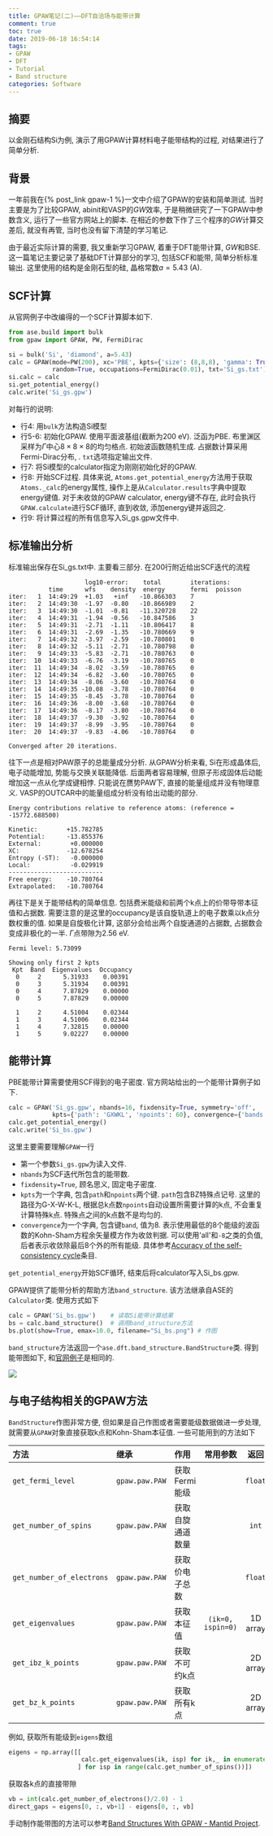 ```yaml
---
title: GPAW笔记(二)——DFT自洽场与能带计算
comment: true
toc: true
date: 2019-06-18 16:54:14
tags:
- GPAW
- DFT
- Tutorial
- Band structure
categories: Software
---
```


## 摘要

以金刚石结构Si为例, 演示了用GPAW计算材料电子能带结构的过程, 对结果进行了简单分析.<!--more-->

## 背景

一年前我在{% post_link gpaw-1 %}一文中介绍了GPAW的安装和简单测试. 当时主要是为了比较GPAW, abinit和VASP的*GW*效率, 于是稍微研究了一下GPAW中参数含义, 运行了一些官方网站上的脚本. 在相近的参数下作了三个程序的*GW*计算交差后, 就没有再管, 当时也没有留下清楚的学习笔记.

由于最近实际计算的需要, 我又重新学习GPAW, 着重于DFT能带计算, *GW*和BSE. 这一篇笔记主要记录了基础DFT计算部分的学习, 包括SCF和能带, 简单分析标准输出. 这里使用的结构是金刚石型的硅, 晶格常数$a=5.43$ (A).

## SCF计算

从官网例子中改编得的一个SCF计算脚本如下.

```python
from ase.build import bulk
from gpaw import GPAW, PW, FermiDirac

si = bulk('Si', 'diamond', a=5.43)
calc = GPAW(mode=PW(200), xc='PBE', kpts={'size': (8,8,8), 'gamma': True},
            random=True, occupations=FermiDirac(0.01), txt='Si_gs.txt')
si.calc = calc
si.get_potential_energy()
calc.write('Si_gs.gpw')
```

对每行的说明:

- 行4: 用`bulk`方法构造Si模型
- 行5-6: 初始化GPAW. 使用平面波基组(截断为200 eV). 泛函为PBE. 布里渊区采样为$\Gamma$中心$8\times8\times8$的均匀格点. 初始波函数随机生成. 占据数计算采用Fermi-Dirac分布, . `txt`选项指定输出文件.
- 行7: 将Si模型的calculator指定为刚刚初始化好的GPAW.
- 行8: 开始SCF过程. 具体来说, `Atoms.get_potential_energy`方法用于获取`Atoms._calc`的energy属性, 操作上是从`Calculator.results`字典中提取energy键值. 对于未收敛的GPAW calculator, energy键不存在, 此时会执行`GPAW.calculate`进行SCF循环, 直到收敛, 添加energy键并返回之.
- 行9: 将计算过程的所有信息写入Si_gs.gpw文件中.

## 标准输出分析

标准输出保存在Si_gs.txt中. 主要看三部分. 在200行附近给出SCF迭代的流程

```plain
                     log10-error:    total        iterations:
           time      wfs    density  energy       fermi  poisson
iter:   1  14:49:29  +1.03   +inf   -10.866303    7
iter:   2  14:49:30  -1.97  -0.80   -10.866989    2
iter:   3  14:49:30  -1.01  -0.81   -11.320728    22
iter:   4  14:49:31  -1.94  -0.56   -10.847586    3
iter:   5  14:49:31  -2.71  -1.11   -10.806417    8
iter:   6  14:49:31  -2.69  -1.35   -10.780669    9
iter:   7  14:49:32  -3.97  -2.59   -10.780801    0
iter:   8  14:49:32  -5.11  -2.71   -10.780798    0
iter:   9  14:49:33  -5.83  -2.71   -10.780763    0
iter:  10  14:49:33  -6.76  -3.19   -10.780765    0
iter:  11  14:49:34  -8.02  -3.59   -10.780765    0
iter:  12  14:49:34  -6.82  -3.60   -10.780765    0
iter:  13  14:49:34  -8.06  -3.60   -10.780764    0
iter:  14  14:49:35 -10.08  -3.78   -10.780764    0
iter:  15  14:49:35  -8.45  -3.78   -10.780764    0
iter:  16  14:49:36  -8.00  -3.68   -10.780764    0
iter:  17  14:49:36  -8.17  -3.80   -10.780764    0
iter:  18  14:49:37  -9.30  -3.92   -10.780764    0
iter:  19  14:49:37  -8.99  -3.95   -10.780764    0
iter:  20  14:49:37  -9.83  -4.06   -10.780764    0

Converged after 20 iterations.
```

往下一点是相对PAW原子的总能量成分分析. 从GPAW分析来看, Si在形成晶体后, 电子动能增加, 势能与交换关联能降低. 后面两者容易理解, 但原子形成固体后动能增加这一点从化学成键相悖. 只能说在赝势PAW下, 直接的能量组成并没有物理意义. VASP的OUTCAR中的能量组成分析没有给出动能的部分.

```plain
Energy contributions relative to reference atoms: (reference = -15772.688500)

Kinetic:        +15.782785
Potential:      -13.855376
External:        +0.000000
XC:             -12.678254
Entropy (-ST):   -0.000000
Local:           -0.029919
--------------------------
Free energy:    -10.780764
Extrapolated:   -10.780764
```

再往下是关于能带结构的简单信息. 包括费米能级和前两个k点上的价带导带本征值和占据数. 需要注意的是这里的occupancy是该自旋轨道上的电子数乘以k点分数权重的值. 如果是自旋极化计算, 这部分会给出两个自旋通道的占据数, 占据数会变成非极化的一半. $\Gamma$点带隙为2.56 eV.

```plain
Fermi level: 5.73099

Showing only first 2 kpts
 Kpt  Band  Eigenvalues  Occupancy
  0     2      5.31933    0.00391
  0     3      5.31934    0.00391
  0     4      7.87829    0.00000
  0     5      7.87829    0.00000

  1     2      4.51004    0.02344
  1     3      4.51006    0.02344
  1     4      7.32815    0.00000
  1     5      9.02227    0.00000
```

## 能带计算

PBE能带计算需要使用SCF得到的电子密度. 官方网站给出的一个能带计算例子如下.

```python
calc = GPAW('Si_gs.gpw', nbands=16, fixdensity=True, symmetry='off',
            kpts={'path': 'GXWKL', 'npoints': 60}, convergence={'bands': 8})
calc.get_potential_energy()
calc.write('Si_bs.gpw')
```

这里主要需要理解`GPAW`一行

- 第一个参数`Si_gs.gpw`为读入文件.
- `nbands`为SCF迭代所包含的能带数.
- `fixdensity=True`, 顾名思义, 固定电子密度.
- `kpts`为一个字典, 包含`path`和`npoints`两个键. `path`包含BZ特殊点记号. 这里的路径为G-X-W-K-L, 根据总k点数`npoints`自动设置所需要计算的k点, 不会重复计算特殊k点. 特殊点之间的k点数不是均匀的.
- `convergence`为一个字典, 包含键`band`, 值为8. 表示使用最低的8个能级的波函数的Kohn-Sham方程余矢量模方作为收敛判据. 可以使用'all'和`-8`之类的负值, 后者表示收敛除最后8个外的所有能级. 具体参考[Accuracy of the self-consistency cycle](https://wiki.fysik.dtu.dk/gpaw/documentation/manual.html#accuracy-of-the-self-consistency-cycle)条目.

`get_potential_energy`开始SCF循环, 结束后将calculator写入Si_bs.gpw.

GPAW提供了能带分析的帮助方法`band_structure`. 该方法继承自ASE的`Calculator`类. 使用方式如下

```python
calc = GPAW('Si_bs.gpw')    # 读取Si能带计算结果
bs = calc.band_structure()  # 调用band_structure方法
bs.plot(show=True, emax=10.0, filename="Si_bs.png") # 作图
```

`band_structure`方法返回一个`ase.dft.band_structure.BandStructure`类. 得到能带图如下, 和[官网例子](https://wiki.fysik.dtu.dk/gpaw/tutorials/bandstructures/bandstructures.html#bandstructures)是相同的.

![ ](Si_bs.png)

## 与电子结构相关的GPAW方法

`BandStructure`作图非常方便, 但如果是自己作图或者需要能级数据做进一步处理, 就需要从`GPAW`对象直接获取k点和Kohn-Sham本征值. 一些可能用到的方法如下

| 方法                      | 继承           | 作用             |     常用参数      |   返回   |
| :------------------------ | :------------- | :--------------- | :---------------: | :------: |
| `get_fermi_level`         | `gpaw.paw.PAW` | 获取Fermi能级    |                   | `float`  |
| `get_number_of_spins`     | `gpaw.paw.PAW` | 获取自旋通道数量 |                   |  `int`   |
| `get_number_of_electrons` | `gpaw.paw.PAW` | 获取价电子总数   |                   | `float`  |
| `get_eigenvalues`         | `gpaw.paw.PAW` | 获取本征值       | `(ik=0, ispin=0)` | 1D array |
| `get_ibz_k_points`        | `gpaw.paw.PAW` | 获取不可约k点    |                   | 2D array |
| `get_bz_k_points`         | `gpaw.paw.PAW` | 获取所有k点      |                   | 2D array |

例如, 获取所有能级到`eigens`数组

```python
eigens = np.array([[
                    calc.get_eigenvalues(ik, isp) for ik,_ in enumerate(calc.get_ibz_k_points())
                   ] for isp in range(calc.get_number_of_spins())])
```

获取各k点的直接带隙

```python
vb = int(calc.get_number_of_electrons()/2.0) - 1
direct_gaps = eigens[0, :, vb+1] - eigens[0, :, vb]
```

手动制作能带图的方法可以参考[Band Structures With GPAW - Mantid Project](https://www.mantidproject.org/Band_Structures_With_GPAW).

